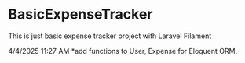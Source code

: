 # BasicExpenseTracker
This is just basic expense tracker project with Laravel Filament

4/4/2025 11:27 AM
*add functions to User, Expense for Eloquent ORM. 
